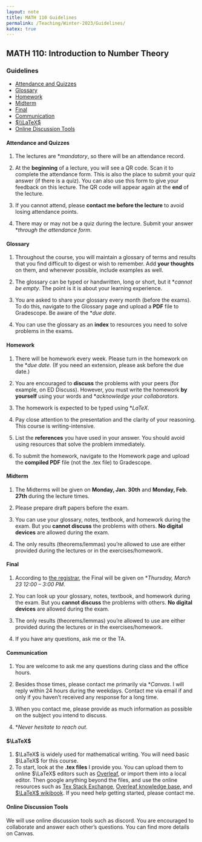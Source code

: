 ```yaml
---
layout: note
title: MATH 110 Guidelines
permalink: /Teaching/Winter-2023/Guidelines/
katex: true
---
```


## MATH 110: Introduction to Number Theory<!-- omit from toc --> 

### Guidelines <!-- omit from toc --> 

- [Attendance and Quizzes](#attendance-and-quizzes)
- [Glossary](#glossary)
- [Homework](#homework)
- [Midterm](#midterm)
- [Final](#final)
- [Communication](#communication)
- [$\\LaTeX$](#latex)
- [Online Discussion Tools](#online-discussion-tools)


#### Attendance and Quizzes

1.  The lectures are **mandatory*, so there will be an attendance record.

2.  At the **beginning** of a lecture, you will see a QR code. Scan it to complete the attendance form. This is also the place to submit your quiz answer (if there is a quiz). You can also use this form to give your feedback on this lecture. The QR code will appear again at the **end** of the lecture.

3.  If you cannot attend, please **contact me before the lecture** to avoid losing attendance points.

4.  There may or may not be a quiz during the lecture. Submit your answer **through the attendance form*.

#### Glossary

1.  Throughout the course, you will maintain a glossary of terms and results that you find difficult to digest or wish to remember. Add **your thoughts** on them, and whenever possible, include examples as well.

2.  The glossary can be typed or handwritten, long or short, but it **cannot be empty*. The point is it is about your learning experience.

3.  You are asked to share your glossary every month (before the exams). To do this, navigate to the Glossary page and upload a **PDF** file to Gradescope. Be aware of the **due date*.

4.  You can use the glossary as an **index** to resources you need to solve problems in the exams.

#### Homework

1.  There will be homework every week. Please turn in the homework on the **due date*. (If you need an extension, please ask before the due date.)

2.  You are encouraged to **discuss** the problems with your peers (for example, on ED Discuss). However, you must write the homework **by yourself** using your words and **acknowledge your collaborators*.

3.  The homework is expected to be typed using **LaTeX*.

4.  Pay close attention to the presentation and the clarity of your reasoning. This course is writing-intensive.

5.  List the **references** you have used in your answer. You should avoid using resources that solve the problem immediately.

6.  To submit the homework, navigate to the Homework page and upload the **compiled PDF** file (not the .tex file) to Gradescope.


#### Midterm

1.  The Midterms will be given on **Monday, Jan. 30th** and **Monday, Feb. 27th** during the lecture times.

2.  Please prepare draft papers before the exam.

3.  You can use your glossary, notes, textbook, and homework during the exam. But you **cannot discuss** the problems with others. **No digital devices** are allowed during the exam.

4.  The only results (theorems/lemmas) you’re allowed to use are either provided during the lectures or in the exercises/homework.


#### Final

1.  According to [the registrar](https://registrar.ucsc.edu/soc/final-examinations.html), the Final will be given on **Thursday, March 23 12:00 – 3:00 PM*.

2.  You can look up your glossary, notes, textbook, and homework during the exam. But you **cannot discuss** the problems with others. **No digital devices** are allowed during the exam.

3.  The only results (theorems/lemmas) you’re allowed to use are either provided during the lectures or in the exercises/homework.

4.  If you have any questions, ask me or the TA.


#### Communication

1.  You are welcome to ask me any questions during class and the office hours.

2.  Besides those times, please contact me primarily via **Canvas*. I will reply within 24 hours during the weekdays. Contact me via email if and only if you haven’t received any response for a long time.

3.  When you contact me, please provide as much information as possible on the subject you intend to discuss.

4.  **Never hesitate to reach out*.

#### $\LaTeX$ 

1.  $\LaTeX$ is widely used for mathematical writing. You will need basic $\LaTeX$ for this course. 
2.  To start, look at the **.tex files** I provide you. You can upload them to online $\LaTeX$ editors such as
[Overleaf](https://www.overleaf.com/), or import them into a local editor. Then google anything beyond the files, and use the online resources such as [Tex Stack Exchange](https://tex.stackexchange.com/), [Overleaf knowledge base](https://www.overleaf.com/learn), and [$\LaTeX$ wikibook](https://en.wikibooks.org/wiki/LaTeX). If you need help getting started, please contact me.



#### Online Discussion Tools

We will use online discussion tools such as discord. You are encouraged to collaborate and answer each other’s questions. You can find more details on Canvas.

